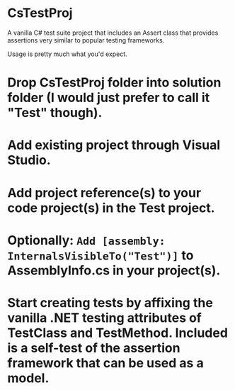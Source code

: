 CsTestProj
==========

A vanilla C# test suite project that includes an Assert class that provides assertions very similar to popular testing frameworks.

Usage is pretty much what you'd expect.
# Drop CsTestProj folder into solution folder (I would just prefer to call it "Test" though).
# Add existing project through Visual Studio.
# Add project reference(s) to your code project(s) in the Test project.
# Optionally: `Add [assembly: InternalsVisibleTo("Test")]` to AssemblyInfo.cs in your project(s).
# Start creating tests by affixing the vanilla .NET testing attributes of TestClass and TestMethod. Included is a self-test of the assertion framework that can be used as a model.
